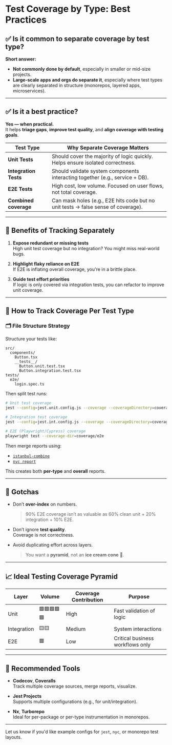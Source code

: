 
# Test Coverage by Type: Best Practices

## ✅ Is it common to separate coverage by test type?

**Short answer:**  
- **Not commonly done by default**, especially in smaller or mid-size projects.  
- **Large-scale apps and orgs do separate it**, especially where test types are clearly separated in structure (monorepos, layered apps, microservices).

---

## ✅ Is it a best practice?

**Yes — when practical.**  
It helps **triage gaps**, **improve test quality**, and **align coverage with testing goals**.

| Test Type       | Why Separate Coverage Matters                                                                 |
|------------------|-----------------------------------------------------------------------------------------------|
| **Unit Tests**     | Should cover the majority of logic quickly. Helps ensure isolated correctness.              |
| **Integration Tests** | Should validate system components interacting together (e.g., service + DB).              |
| **E2E Tests**       | High cost, low volume. Focused on user flows, not total coverage.                          |
| **Combined coverage** | Can mask holes (e.g., E2E hits code but no unit tests → false sense of coverage).        |

---

## 🧠 Benefits of Tracking Separately

1. **Expose redundant or missing tests**  
   High unit test coverage but no integration? You might miss real-world bugs.

2. **Highlight flaky reliance on E2E**  
   If E2E is inflating overall coverage, you're in a brittle place.

3. **Guide test effort priorities**  
   If logic is only covered via integration tests, you can refactor to improve unit coverage.

---

## 🔧 How to Track Coverage Per Test Type

### 🗂️ File Structure Strategy

Structure your tests like:

```
src/
  components/
    Button.tsx
    __tests__/
      Button.unit.test.tsx
      Button.integration.test.tsx
tests/
  e2e/
    login.spec.ts
```

Then split test runs:

```bash
# Unit test coverage
jest --config=jest.unit.config.js --coverage --coverageDirectory=coverage/unit

# Integration test coverage
jest --config=jest.int.config.js --coverage --coverageDirectory=coverage/integration

# E2E (Playwright/Cypress) coverage
playwright test --coverage-dir=coverage/e2e
```

Then merge reports using:

- [`istanbul-combine`](https://github.com/istanbuljs/istanbuljs/tree/master/packages/istanbul-combine)
- [`nyc report`](https://github.com/istanbuljs/nyc#nyc-report)

This creates both **per-type** and **overall** reports.

---

## 🚨 Gotchas

- Don’t **over-index** on numbers.  
  > 90% E2E coverage isn’t as valuable as 60% clean unit + 20% integration + 10% E2E.

- Don’t ignore **test quality**.  
  Coverage is not correctness.

- Avoid duplicating effort across layers.  
  > You want a **pyramid**, not an **ice cream cone** 🍦.

---

## 📈 Ideal Testing Coverage Pyramid

| Layer        | Volume       | Coverage Contribution | Purpose                          |
|--------------|--------------|------------------------|----------------------------------|
| Unit         | 🟩🟩🟩🟩🟩         | High                   | Fast validation of logic         |
| Integration  | 🟨🟨            | Medium                 | System interactions              |
| E2E          | 🟥              | Low                    | Critical business workflows only |

---

## 🧰 Recommended Tools

- **Codecov**, **Coveralls**  
  Track multiple coverage sources, merge reports, visualize.

- **Jest Projects**  
  Supports multiple configurations (e.g., for unit/integration).

- **Nx**, **Turborepo**  
  Ideal for per-package or per-type instrumentation in monorepos.

---

Let us know if you'd like example configs for `jest`, `nyc`, or monorepo test layouts.
